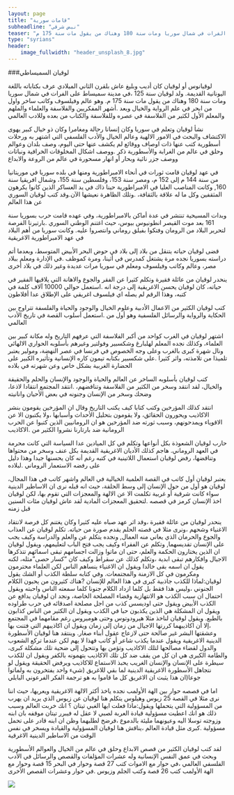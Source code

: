 ```yaml
---
layout: page
title: "قامات سورية"
subheadline: "نبض شرقي"
teaser: "لوقيانوس أو لوقيان كان أديب وبليغ عاش بلقرن الثاني الميلادي عرف بكتاباته باللغة اليونانية القديمة. ولد لوقيان سنة 125 ،في مدينة سميساط على الفرات في شمال سوريا ومات سنة 180 وهناك من يقول مات سنة 175 م"
type: "syrians"
header:
    image_fullwidth: "header_unsplash_8.jpg"
---
```


###لوقيان السميساطي

لوقيانوس أو لوقيان كان أديب وبليغ عاش بلقرن الثاني الميلادي عرف بكتاباته باللغة اليونانية القديمة. ولد لوقيان سنة 125 ،في مدينة سميساط على الفرات في شمال سوريا ومات سنة 180 وهناك من يقول مات سنة 175 م. وهو عالم وفيلسوف وكاتب ساخر واول من ابحر في علم الرواية والخيال ويعد .أشهر المفكريين والفلاسفة والعلماء والملهم والمعلم الأول لكثير من الفلاسفة في عصره وللفلاسفة والكتاب من بعده وللادب العالمي

نشأ لوقيان وتعلم في سوريا وكان إنسانا رحالة ومغامرا وكان ذو خيال كبير يهوى الاكتشاف والبحث في الامور الالهية وعالم الخيال والأدب الفلسفي التي اشتهر به ورحلات أسطورية كتب عنها ذات اوصاف ووقائع لم يكشف عنها حتى اليوم، وصف بلدان وعوالم وحلق في عالم من الغرابة والأسطورية ذكر .ووصف اشكال المخلوقات الخرافية ونباتات ووصف جزر نائية وبحار أو انهار مسحورة في عالم من الروعة والابداع

في عهد لوقيان قامت ثورات في أنحاء الامبراطورية ومنها في بلده سوريا في موريتانيا من سنة 144 م إلى 152 م، ومصر سنة 153، وفلسطين سنة 155، وشمال افريقيا سنة 160, وكانت المناصب العليا في الامبراطورية حينا ذاك في يد العساكر الذين كانوا يكرهون المثقفين وكل ما له علاقة بالثقافة، .وتلك الظاهرة نعيشها الآن.وقد كتب لوقيان السوري عن هذا العالم

وبدات المسيحية تنتشر في عدة أماكن بالامبراطورية، وفي عهده قامت حرب بسوريا سنة 161 بعد موت القيصر انطونيوس بيوس، حيث اغتنم الوطني السوري .بارتيرنا الفرصة لتحرير البلاد من الرومان وفتكوا بفيلق روماني وانتصروا عليه. وكانت سوريا من أهم البلاد في عهد الامبراطورية الاغريقية

قضى لوقيان حياته يتنقل من بلاد إلى بلاد في حوض البحر الأبيض المتوسط، وبعدما أتم دراسته بسوريا نجده مرة يشتغل كمدرس في أثينا، ومرة كموظف .في الإدارة ومعلم ببلاد مصر، وعالم وكاتب وفيلسوف ومعلم في سوريا مرات عديدة وغير ذلك في بلاد أخرى

ينحدر لوقيان من عائلة فقيرة وتكلم كثيرا عن الفقر والجوع والاهانة التي يلاقيها الفقير في حياته، كان لوقيان يحسن الاغريقية إلى درجة انه .استعمل حوالي 10000 آلاف كلمة في كتبه، وهذا الرقم لم يصله اي فيلسوف اغريقي على الإطلاق عدا أفلاطون

كتب لوقيان الكثير من الاعمال الأدبية وعلوم الخيال والوجود والحياة والفلسفة تتراوح بين الحكاية والرواية والرسائل الفلسفية وهو أول من .استعمل أسلوب القصة في تاريخ الأدب العالمي

اشتهر لوقيان في الغرب كواحد من أكبر الفلاسفة التي عرفهم التاريخ وله مكانة كبير بين العلماء، وكذلك نجده المعلم لهلبارغ وشكسبير وفولتير وغيرهم بأسلوبه الحواري الالهائي ونال شهرة كبرى بالغرب وعلى وجه الخصوص في فرنسا في عصر النهضة، ومولير يعتبر تلميذا من تلامذته، واثر كثيرا .على شكسبير بكتابه تيمون كاره الإنسانية وتأثيره الكبير على الحضارة الغربية بشكل خاص وعن شهرته في بلاده

كتب لوقيان بأسلوبه الساخر عن العالم والحياة والوجود والإنسان والحلم والحقيقة والخيال، لقد انتقد وسخر من الكثير من الفلاسفة وتناقضهم، .انتقد المجتمع انتقادا لاذعا، وضحك وسخر من الإنسان وجنونه في بعض الأحيان وانانيته

انتقد كذلك المؤرخين وكتب كتابا كيف يكتب التاريخ وقال ان المؤرخين يقومون بنشر الاكاذيب ويحورون الحقائق، ولا يقومون بتحليل الأحداث وأسبابها ،ولا يكتبون الا عن الاقوياء ويمدحونهم، وسبب ثورته ضد المؤرخين هو ان الرومانيين الذين كتبوا عن الحرب الرومانية ضد بارتارنا نشروا الكثير من .الاكاذيب

حارب لوقيان الشعوذة بكل أنواعها وتكلم في كل الميادين عدا السياسة التي كانت محرمة في العهد الروماني. هاجم كذلك الأديان الاغريقية القديمة بكل عنف وسخر من محتواها وتناقضها، رفض لوقيان استعمال اللاتينية في كتبه رغم أنه كان يحسنها جيدا وهذا دليل على رفضه الاستعمار الروماني .لبلاده

يعتبر لوقيان أول كاتب في القصة العلمية الخيالية في العالم واشهر كاتب في هذا المجال، لوقيان هو أول من حول الإنسان إلى وسط الحلقة، حيث انه قبله نرى ان الاساطير الدينية سواء كانت شرقية أو غربية تكلمت الا عن الالهة والمعجزات التي تقوم بها، لكن لوقيان اخذ الإنسان كرمز في قصصه .لتحقيق المعجزات المادية لقد عاش لوقيان مئات السنين قبل زمنه

ينحدر لوقيان من عائلة فقيرة ،وقد اثر عهد صباه عليه كثيرا وكان يغتنم كل فرصة لانتقاد الاغنياء وشحهم ،ونرى مثلا في قصته الحلم يقدم صورة من حياته. تكلم لوقيان عن العذاب والجوع والحرمان الذي يعاني منه العمال, ونجده يتكلم عن والعلم والدراسة وكيف يجب على الإنسان تقديسهما, وتكلم عن الفقراء وكيف يجب فتح الباب لتعليمهم، ويقول لوقيان ان الذين يختارون الحكمة والعلم، حتى ان ماتوا وزالت اجسامهم تبقى اسمائهم تتذكرها الاجيال وافكارهم تبقى ابدية ،وتكلم كذلك عن سقراط وكيف كان “كسار حصى”مثله، لكنه يقول ان اسمه بقى خالدا ويقول ان الاغنياء ينساهم الناس لكن العلماء محترمون ومكرمون في كل الازمنة والمجتمعات. وفي كتابه سلطة الكذب أو الشك يقول لوقيان:لماذا للكذب جاذبية كبرى في هذا العالم للإنسان ?هناك كثيرون من يحبون الكلام الجنوني ،وليس هذا فقط بل كلما ازداد الكلام جنونا كلما سمعته الناس واحبته ويقول احتمال ان سبب الكذب هو الانتهازية وقضاء المصلحة الخاصة، ونجد ان لوقيان يدافع عن الكذب الأبيض ويقول حتى اوديسس كذب من اجل مصلحة اصدقائه في حرب طراوده ويقول ان المشكلة هي الذين يكذبون حبا في الكذب ويقول ان الكثير من الناس كذابون بالطبع. ويقول لوقيان لناخذ مثلا هيرودوتوس وحتى هوميروس رغم مقامهما في المجتمع ،إلا أن اكاذيبهما كررتها الاجيال من زمان إلى زمان ويقول ان اكاذيبهم التي فتنت بها وعشقتها البشر غير صالحة حتى لازعاج عقول أبناء صغار. وينتقد هنا لوقيان الأسطورة الدينية الاغريقية ويقول عندما يكذب شاعر أو كاتب فهذا لا يهم لكن عندما تركع الشعوب والدول لقضاء مصالحها لتلك الاكاذيب وتؤمن بها وتتحول إلى ضحية تلك مشكلة كبرى، والطامة الكبرى هي ان كل من يقف ضد كل تلك الاكاذيب يتهمونه بالكفر ويقول ان للكذب سيطرة على الإنسان والإنسان الغريب يحبذ الاستماع للاكاذيب ويرفض الحقيقة ويقول لو نتجاهل الأسطورة الاغريقية الدينية لما بقي للاغريق (شيء واحد يفتخرون به ولماتوا جوعا(ان هذا يثبت ان الاغريق كل ما قاموا به هو ترجمة الفكر الفرعوني البابلي


اما في قصصه حوار بين الهة الأولمب نجده ياخذ أكثر الالهة الاغريقية ويعريها، حيث اننا نرى مثلا في القصة 25 زيوس وهيلوس يتكلم هنا لوقيان عن زيوس الذي يريد ان يهرب من المسؤولية التي يتحملها ويقول:ماذا فعلت ايها الغبي تيتان ؟ انك خربت العالم وسبب ذلك هو انك اعطيت مسؤولية قيادة العربة لصبي لا عقل له فيبرر تيتان موقفه بان ابنه وزوجته توسلا اليه وعيونهما مليئة بالدموع ،فرضخ لطلبهما وظن ان ابنه قادر على تحمل مسؤولية .كبرى مثل قيادة العالم ،يناقش هنا لوقيان المسؤولية والقيادة ويسخر في نفس الوقت من الاساطير الدينية الاغرقية

لقد كتب لوقيان الكثير من قصص الابداع وحلق في عالم من الخيال والعوالم الأسطورية وبحث في عمق النفس الإنسانية وله عشرات المؤلفات والقصص والرسائل في الأدب الفلسفي العالمي ،في حوار مع الاموات كتب 27 قصة وحوار في البحر 15 قصة وحوار مع الهة الأولمب كتب 26 قصة وكتب الجلم وزيوس .في حوار وعشرات القصص الأخرى



<img src="{{ site.url }}/images/lucian.jpg"/>
